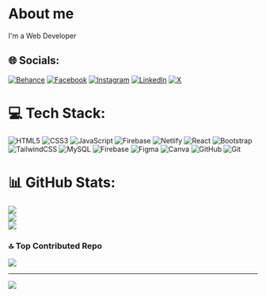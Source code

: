 # About me
I'm a Web Developer
## 🌐 Socials:
[![Behance](https://img.shields.io/badge/Behance-1769ff?logo=behance&logoColor=white)](https://behance.net/rayhan_islam) [![Facebook](https://img.shields.io/badge/Facebook-%231877F2.svg?logo=Facebook&logoColor=white)](https://facebook.com/rayhan5877) [![Instagram](https://img.shields.io/badge/Instagram-%23E4405F.svg?logo=Instagram&logoColor=white)](https://instagram.com/rayhanislam_official) [![LinkedIn](https://img.shields.io/badge/LinkedIn-%230077B5.svg?logo=linkedin&logoColor=white)](https://linkedin.com/in/rayhanislam01) [![X](https://img.shields.io/badge/X-black.svg?logo=X&logoColor=white)](https://x.com/rayhanislam01) 

# 💻 Tech Stack:
![HTML5](https://img.shields.io/badge/html5-%23E34F26.svg?style=for-the-badge&logo=html5&logoColor=white) ![CSS3](https://img.shields.io/badge/css3-%231572B6.svg?style=for-the-badge&logo=css3&logoColor=white) ![JavaScript](https://img.shields.io/badge/javascript-%23323330.svg?style=for-the-badge&logo=javascript&logoColor=%23F7DF1E) ![Firebase](https://img.shields.io/badge/firebase-%23039BE5.svg?style=for-the-badge&logo=firebase) ![Netlify](https://img.shields.io/badge/netlify-%23000000.svg?style=for-the-badge&logo=netlify&logoColor=#00C7B7) ![React](https://img.shields.io/badge/react-%2320232a.svg?style=for-the-badge&logo=react&logoColor=%2361DAFB) ![Bootstrap](https://img.shields.io/badge/bootstrap-%238511FA.svg?style=for-the-badge&logo=bootstrap&logoColor=white) ![TailwindCSS](https://img.shields.io/badge/tailwindcss-%2338B2AC.svg?style=for-the-badge&logo=tailwind-css&logoColor=white) ![MySQL](https://img.shields.io/badge/mysql-4479A1.svg?style=for-the-badge&logo=mysql&logoColor=white) ![Firebase](https://img.shields.io/badge/firebase-a08021?style=for-the-badge&logo=firebase&logoColor=ffcd34) ![Figma](https://img.shields.io/badge/figma-%23F24E1E.svg?style=for-the-badge&logo=figma&logoColor=white) ![Canva](https://img.shields.io/badge/Canva-%2300C4CC.svg?style=for-the-badge&logo=Canva&logoColor=white) ![GitHub](https://img.shields.io/badge/github-%23121011.svg?style=for-the-badge&logo=github&logoColor=white) ![Git](https://img.shields.io/badge/git-%23F05033.svg?style=for-the-badge&logo=git&logoColor=white)
# 📊 GitHub Stats:
![](https://github-readme-stats.vercel.app/api?username=ThisIsRayhanHub&theme=dark&hide_border=false&include_all_commits=false&count_private=false)<br/>
![](https://nirzak-streak-stats.vercel.app/?user=ThisIsRayhanHub&theme=dark&hide_border=false)<br/>
![](https://github-readme-stats.vercel.app/api/top-langs/?username=ThisIsRayhanHub&theme=dark&hide_border=false&include_all_commits=false&count_private=false&layout=compact)

### 🔝 Top Contributed Repo
![](https://github-contributor-stats.vercel.app/api?username=ThisIsRayhanHub&limit=5&theme=dark&combine_all_yearly_contributions=true)

---
[![](https://visitcount.itsvg.in/api?id=ThisIsRayhanHub&icon=0&color=0)](https://visitcount.itsvg.in)

<!-- Proudly created with GPRM ( https://gprm.itsvg.in ) -->
